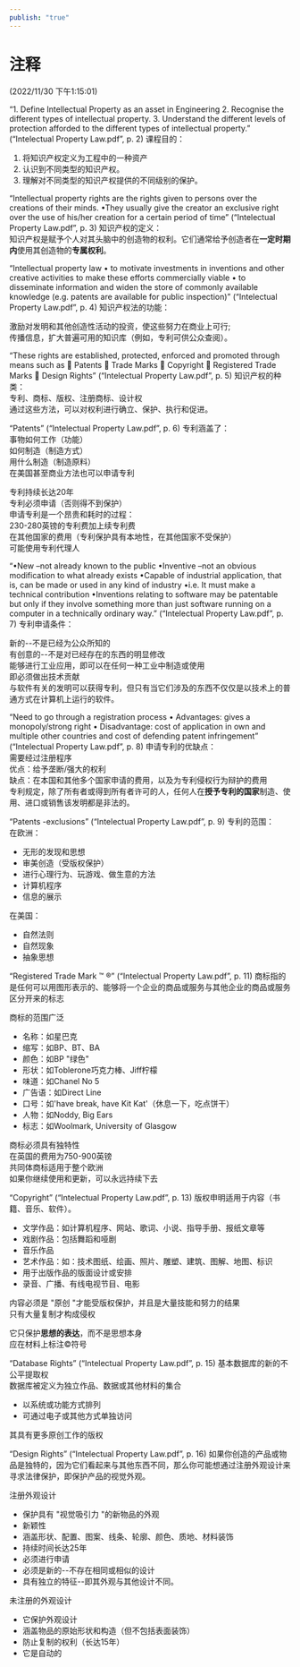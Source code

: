 ```yaml
---
publish: "true"
---
```

# 注释  
(2022/11/30 下午1:15:01)

“1. Define Intellectual Property as an asset in Engineering 2. Recognise the different types of intellectual property. 3. Understand the different levels of protection afforded to the different types of intellectual property.” (“Intelectual Property Law.pdf”, p. 2) 课程目的：  
  
1. 将知识产权定义为工程中的一种资产  
2. 认识到不同类型的知识产权。  
3. 理解对不同类型的知识产权提供的不同级别的保护。

“Intellectual property rights are the rights given to persons over the creations of their minds. •They usually give the creator an exclusive right over the use of his/her creation for a certain period of time” (“Intelectual Property Law.pdf”, p. 3) 知识产权的定义：  
知识产权是赋予个人对其头脑中的创造物的权利。它们通常给予创造者在**一定时期内**使用其创造物的**专属权利**。

“Intellectual property law • to motivate investments in inventions and other creative activities to make these efforts commercially viable • to disseminate information and widen the store of commonly available knowledge (e.g. patents are available for public inspection)” (“Intelectual Property Law.pdf”, p. 4) 知识产权法的功能：  
  
激励对发明和其他创造性活动的投资，使这些努力在商业上可行;  
传播信息，扩大普遍可用的知识库（例如，专利可供公众查阅）。

“These rights are established, protected, enforced and promoted through means such as  Patents  Trade Marks  Copyright  Registered Trade Marks  Design Rights” (“Intelectual Property Law.pdf”, p. 5) 知识产权的种类：  
专利、商标、版权、注册商标、设计权  
通过这些方法，可以对权利进行确立、保护、执行和促进。

“Patents” (“Intelectual Property Law.pdf”, p. 6) 专利涵盖了：  
事物如何工作（功能）  
如何制造（制造方式）  
用什么制造（制造原料）  
在美国甚至商业方法也可以申请专利  
  
专利持续长达20年  
专利必须申请（否则得不到保护）  
申请专利是一个昂贵和耗时的过程：  
230-280英镑的专利费加上续专利费  
在其他国家的费用（专利保护具有本地性，在其他国家不受保护）  
可能使用专利代理人

“•New –not already known to the public •Inventive –not an obvious modification to what already exists •Capable of industrial application, that is, can be made or used in any kind of industry •i.e. It must make a technical contribution •Inventions relating to software may be patentable but only if they involve something more than just software running on a computer in a technically ordinary way.” (“Intelectual Property Law.pdf”, p. 7) 专利申请条件：  
  
新的--不是已经为公众所知的  
有创意的--不是对已经存在的东西的明显修改  
能够进行工业应用，即可以在任何一种工业中制造或使用  
即必须做出技术贡献  
与软件有关的发明可以获得专利，但只有当它们涉及的东西不仅仅是以技术上的普通方式在计算机上运行的软件。

“Need to go through a registration process • Advantages: gives a monopoly/strong right • Disadvantage: cost of application in own and multiple other countries and cost of defending patent infringement” (“Intelectual Property Law.pdf”, p. 8) 申请专利的优缺点：  
需要经过注册程序  
优点：给予垄断/强大的权利  
缺点：在本国和其他多个国家申请的费用，以及为专利侵权行为辩护的费用  
专利规定，除了所有者或得到所有者许可的人，任何人在**授予专利的国家**制造、使用、进口或销售该发明都是非法的。

“Patents -exclusions” (“Intelectual Property Law.pdf”, p. 9) 专利的范围：  
在欧洲：  
- 无形的发现和思想  
- 审美创造（受版权保护）  
- 进行心理行为、玩游戏、做生意的方法  
- 计算机程序  
- 信息的展示

在美国：  
- 自然法则  
- 自然现象  
- 抽象思想

“Registered Trade Mark ™ ®” (“Intelectual Property Law.pdf”, p. 11) 商标指的是任何可以用图形表示的、能够将一个企业的商品或服务与其他企业的商品或服务区分开来的标志  
  
商标的范围广泛  
- 名称：如星巴克  
- 缩写：如BP、BT、BA  
- 颜色：如BP "绿色"  
- 形状：如Toblerone巧克力棒、Jiff柠檬  
- 味道：如Chanel No 5  
- 广告语：如Direct Line  
- 口号：如'have break, have Kit Kat'（休息一下，吃点饼干）  
- 人物：如Noddy, Big Ears  
- 标志：如Woolmark, University of Glasgow  
  
商标必须具有独特性  
在英国的费用为750-900英镑  
共同体商标适用于整个欧洲  
如果你继续使用和更新，可以永远持续下去

“Copyright” (“Intelectual Property Law.pdf”, p. 13) 版权申明适用于内容（书籍、音乐、软件）。  
- 文学作品：如计算机程序、网站、歌词、小说、指导手册、报纸文章等  
- 戏剧作品：包括舞蹈和哑剧  
- 音乐作品  
- 艺术作品：如：技术图纸、绘画、照片、雕塑、建筑、图解、地图、标识  
- 用于出版作品的版面设计或安排  
- 录音、广播、有线电视节目、电影  
  
内容必须是 "原创 "才能受版权保护，并且是大量技能和努力的结果  
只有大量复制才构成侵权  
  
它只保护**思想的表达**，而不是思想本身  
应在材料上标注©符号

“Database Rights” (“Intelectual Property Law.pdf”, p. 15) 基本数据库的新的不公平提取权  
数据库被定义为独立作品、数据或其他材料的集合  
- 以系统或功能方式排列  
- 可通过电子或其他方式单独访问  
  
其具有更多原创工作的版权

“Design Rights” (“Intelectual Property Law.pdf”, p. 16) 如果你创造的产品或物品是独特的，因为它们看起来与其他东西不同，那么你可能想通过注册外观设计来寻求法律保护，即保护产品的视觉外观。  
  
注册外观设计  
- 保护具有 "视觉吸引力 "的新物品的外观  
- 新颖性  
- 涵盖形状、配置、图案、线条、轮廓、颜色、质地、材料装饰  
- 持续时间长达25年  
- 必须进行申请  
- 必须是新的--不存在相同或相似的设计  
- 具有独立的特征--即其外观与其他设计不同。  
  
未注册的外观设计  
- 它保护外观设计  
- 涵盖物品的原始形状和构造（但不包括表面装饰）  
- 防止复制的权利（长达15年）  
- 它是自动的